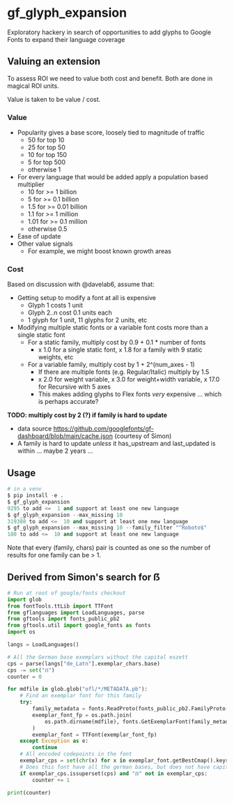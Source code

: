 # gf_glyph_expansion
Exploratory hackery in search of opportunities to add glyphs to Google Fonts to expand their language coverage

## Valuing an extension

To assess ROI we need to value both cost and benefit. Both are done in magical ROI units.

Value is taken to be value / cost.

### Value

* Popularity gives a base score, loosely tied to magnitude of traffic
  * 50 for top 10
  * 25 for top 50
  * 10 for top 150
  * 5 for top 500
  * otherwise 1
* For every language that would be added apply a population based multiplier
   * 10 for >= 1 billion
   * 5 for >= 0.1 billion
   * 1.5 for >= 0.01 billion
   * 1.1 for >= 1 million
   * 1.01 for >= 0.1 million
   * otherwise 0.5
* Ease of update
* Other value signals
   * For example, we might boost known growth areas

### Cost

Based on discussion with @davelab6, assume that:

* Getting setup to modify a font at all is expensive
   * Glyph 1 costs 1 unit
   * Glyph 2..n cost 0.1 units each
   * 1 glyph for 1 unit, 11 glyphs for 2 units, etc
* Modifying multiple static fonts or a variable font costs more than a single static font
   * For a static family, multiply cost by 0.9 + 0.1 * number of fonts
      * x 1.0 for a single static font, x 1.8 for a family with 9 static weights, etc
   * For a variable family, multiply cost by 1 + 2^(num_axes - 1)
      * If there are multiple fonts (e.g. Regular/Italic) multiply by 1.5
      * x 2.0 for weight variable, x 3.0 for weight+width variable, x 17.0 for Recursive with 5 axes
      * This makes adding glyphs to Flex fonts *very* expensive ... which is perhaps accurate?

**TODO: multiply cost by 2 (?) if family is hard to update**

   * data source https://github.com/googlefonts/gf-dashboard/blob/main/cache.json (courtesy of Simon)
   * A family is hard to update _unless_ it has_upstream and last_updated is within ... maybe 2 years ... 

## Usage

```python
# in a venv
$ pip install -e .
$ gf_glyph_expansion
9295 to add <=  1 and support at least one new language
$ gf_glyph_expansion --max_missing 10
319388 to add <=  10 and support at least one new language
$ gf_glyph_expansion --max_missing 10 --family_filter "^Roboto$"
180 to add <=  10 and support at least one new language
```

Note that every (family, chars) pair is counted as one so the number of results for one family can be > 1.

## Derived from Simon's search for ẞ

```python
# Run at root of google/fonts checkout
import glob
from fontTools.ttLib import TTFont
from gflanguages import LoadLanguages, parse
from gftools import fonts_public_pb2
from gftools.util import google_fonts as fonts
import os

langs = LoadLanguages()

# All the German base exemplars without the capital eszett
cps = parse(langs["de_Latn"].exemplar_chars.base)
cps -= set("ẞ")
counter = 0

for mdfile in glob.glob("ofl/*/METADATA.pb"):
    # Find an exemplar font for this family
    try:
        family_metadata = fonts.ReadProto(fonts_public_pb2.FamilyProto(), mdfile)
        exemplar_font_fp = os.path.join(
            os.path.dirname(mdfile), fonts.GetExemplarFont(family_metadata).filename
        )
        exemplar_font = TTFont(exemplar_font_fp)
    except Exception as e:
        continue
    # All encoded codepoints in the font
    exemplar_cps = set(chr(x) for x in exemplar_font.getBestCmap().keys())
    # Does this font have all the german bases, but does not have capital eszett?
    if exemplar_cps.issuperset(cps) and "ẞ" not in exemplar_cps:
        counter += 1

print(counter)
```